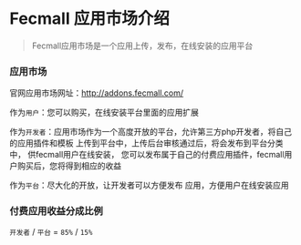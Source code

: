 Fecmall 应用市场介绍
=============


> Fecmall应用市场是一个应用上传，发布，在线安装的应用平台

### 应用市场

官网应用市场网址：http://addons.fecmall.com/

作为`用户`：您可以购买，在线安装平台里面的应用扩展

作为`开发者`：应用市场作为一个高度开放的平台，允许第三方php开发者，将自己的应用插件和模板
上传到平台中，上传后台审核通过后，将会发布到平台分类中，
供fecmall用户在线安装，
您可以发布属于自己的付费应用插件，fecmall用户购买后，您将得到相应的收益

作为`平台`：尽大化的开放，让开发者可以方便发布
应用，方便用户在线安装应用


### 付费应用收益分成比例

`开发者` / `平台`   =   `85%` / `15%`  

